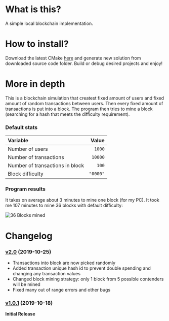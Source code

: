 # What is this?
A simple local blockchain implementation. 

# How to install?
Download the latest CMake [here](https://cmake.org/download/) and generate new solution from downloaded source code folder. Build or debug desired projects and enjoy!

# More in depth
This is a blockchain simulation that createst fixed amount of users and fixed amount of random transactions between users. Then every fixed amount of transactions is put into a block. The program then tries to mine a block (searching for a hash that meets the difficulty requirement).

### Default stats

|Variable|Value|
|:-------|-----:|
|Number of users| `1000`| 
|Number of transactions| `10000`|
|Number of transactions in block| `100`|
|Block difficulty| `"0000"`|


### Program results
It takes on average about 3 minutes to mine one block (for my PC). It took me 107 minutes to mine 36 blocks with default difficulty:

![36 Blocks mined](https://i.gyazo.com/19ed54e966f639b90c0e14f6c02b17d8.png)

# Changelog
### [v2.0](https://github.com/abelzis/Local-Blockchain/releases/tag/v2.0) (2019-10-25)
- Transactions into block are now picked randomly
- Added transaction unique hash id to prevent double spending and changing any transaction values
- Changed block mining strategy: only 1 block from 5 possible contenders will be mined
- Fixed many out of range errors and other bugs

### [v1.0.1](https://github.com/abelzis/Local-Blockchain/releases/tag/v1.0.1) (2019-10-18)
**Initial Release**
